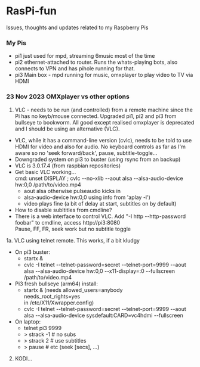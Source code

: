 # RasPi-fun
Issues, thoughts and updates related to my Raspberry Pis

### My Pis
- pi1 just used for mpd, streaming 6music most of the time
- pi2 ethernet-attached to router.  Runs the whats-playing bots, also connects to VPN and has pihole running for that.
- pi3 Main box - mpd running for music, omxplayer to play video to TV via HDMI

### 23 Nov 2023 OMXplayer vs other options
1. VLC - needs to be run (and controlled) from a remote machine since the Pi has no keyb/mouse connected.
Upgraded pi1, pi2 and pi3 from bullseye to bookworm.  All good except realised omxplayer is deprecated and I should be using an alternative (VLC).
- VLC, while it has a command-line version (cvlc), needs to be told to use HDMI for video and also for audio.  No keyboard controls as far as I'm aware so no 'seek forward/back', pause, subtitle-toggle...
- Downgraded system on pi3 to buster (using rsync from an backup)
- VLC is 3.0.17.4 (from raspbian repositories)
- Get basic VLC working...<br>
   cmd: unset DISPLAY ; cvlc --no-xlib --aout alsa --alsa-audio-device hw:0,0 /path/to/video.mp4
   - aout alsa otherwise pulseaudio kicks in
   - alsa-audio-device hw:0,0 using info from 'aplay -l')
   - video plays fine (a bit of delay at start, subtitles on by default)
- How to disable subltitles from cmdline?
- There is a web interface to control VLC.   Add "-I http --http-password foobar" to cmdline, access http://pi3:8080 <br>
   Pause, FF, FR, seek work but no subtitle toggle

1a. VLC using telnet remote.  This works, if a bit kludgy<br>
- On pi3 buster:
  - startx &
  - cvlc -I telnet --telnet-password=secret --telnet-port=9999 --aout alsa --alsa-audio-device hw:0,0 --x11-display=:0 --fullscreen /path/to/video.mp4
- Pi3 fresh bullseye (arm64) install:
  - startx & (needs allowed_users=anybody <br>
needs_root_rights=yes <br> in /etc/X11/Xwrapper.config)
  - cvlc -I telnet --telnet-password=secret --telnet-port=9999 --aout alsa --alsa-audio-device sysdefault:CARD=vc4hdmi --fullscreen 
- On laptop:
   - telnet pi3 9999
   -   \> strack -1 # no subs
   -   \> strack 2 # use subtitles
   -   \> pause # etc (seek [secs], ...)
  

2. KODI...
